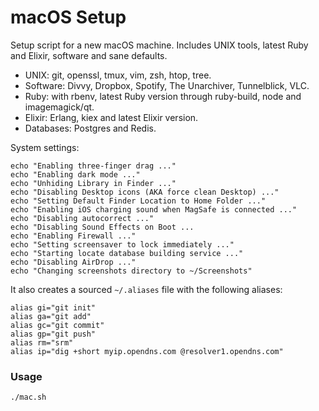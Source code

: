 # macOS Setup
Setup script for a new macOS machine. Includes UNIX tools, latest Ruby and Elixir, software and sane defaults.

- UNIX: git, openssl, tmux, vim, zsh, htop, tree.
- Software: Divvy, Dropbox, Spotify, The Unarchiver, Tunnelblick, VLC.
- Ruby: with rbenv, latest Ruby version through ruby-build, node and imagemagick/qt.
- Elixir: Erlang, kiex and latest Elixir version.
- Databases: Postgres and Redis.

System settings:
```
echo "Enabling three-finger drag ..."
echo "Enabling dark mode ..."
echo "Unhiding Library in Finder ..."
echo "Disabling Desktop icons (AKA force clean Desktop) ..."
echo "Setting Default Finder Location to Home Folder ..."
echo "Enabling iOS charging sound when MagSafe is connected ..."
echo "Disabling autocorrect ..."
echo "Disabling Sound Effects on Boot ...
echo "Enabling Firewall ..."
echo "Setting screensaver to lock immediately ..."
echo "Starting locate database building service ..."
echo "Disabling AirDrop ..."
echo "Changing screenshots directory to ~/Screenshots"
```

It also creates a sourced `~/.aliases` file with the following aliases:
```
alias gi="git init"
alias ga="git add"
alias gc="git commit"
alias gp="git push"
alias rm="srm"
alias ip="dig +short myip.opendns.com @resolver1.opendns.com"
```

### Usage
```
./mac.sh
```
